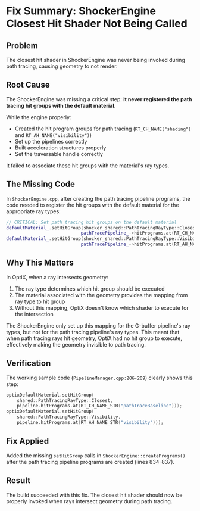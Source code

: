 # Fix Summary: ShockerEngine Closest Hit Shader Not Being Called

## Problem
The closest hit shader in ShockerEngine was never being invoked during path tracing, causing geometry to not render.

## Root Cause
The ShockerEngine was missing a critical step: **it never registered the path tracing hit groups with the default material**.

While the engine properly:
- Created the hit program groups for path tracing (`RT_CH_NAME("shading")` and `RT_AH_NAME("visibility")`)
- Set up the pipelines correctly
- Built acceleration structures properly
- Set the traversable handle correctly

It failed to associate these hit groups with the material's ray types.

## The Missing Code
In `ShockerEngine.cpp`, after creating the path tracing pipeline programs, the code needed to register the hit groups with the default material for the appropriate ray types:

```cpp
// CRITICAL: Set path tracing hit groups on the default material
defaultMaterial_.setHitGroup(shocker_shared::PathTracingRayType::Closest,
                            pathTracePipeline_->hitPrograms.at(RT_CH_NAME_STR("shading")));
defaultMaterial_.setHitGroup(shocker_shared::PathTracingRayType::Visibility,
                            pathTracePipeline_->hitPrograms.at(RT_AH_NAME_STR("visibility")));
```

## Why This Matters
In OptiX, when a ray intersects geometry:
1. The ray type determines which hit group should be executed
2. The material associated with the geometry provides the mapping from ray type to hit group
3. Without this mapping, OptiX doesn't know which shader to execute for the intersection

The ShockerEngine only set up this mapping for the G-buffer pipeline's ray types, but not for the path tracing pipeline's ray types. This meant that when path tracing rays hit geometry, OptiX had no hit group to execute, effectively making the geometry invisible to path tracing.

## Verification
The working sample code (`PipelineManager.cpp:206-209`) clearly shows this step:
```cpp
optixDefaultMaterial.setHitGroup(
    shared::PathTracingRayType::Closest, 
    pipeline.hitPrograms.at(RT_CH_NAME_STR("pathTraceBaseline")));
optixDefaultMaterial.setHitGroup(
    shared::PathTracingRayType::Visibility, 
    pipeline.hitPrograms.at(RT_AH_NAME_STR("visibility")));
```

## Fix Applied
Added the missing `setHitGroup` calls in `ShockerEngine::createPrograms()` after the path tracing pipeline programs are created (lines 834-837).

## Result
The build succeeded with this fix. The closest hit shader should now be properly invoked when rays intersect geometry during path tracing.